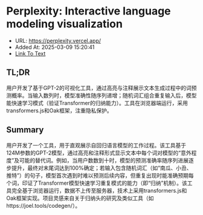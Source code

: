 # Perplexity: Interactive language modeling visualization
- URL: https://perplexity.vercel.app/
- Added At: 2025-03-09 15:20:41
- [Link To Text](2025-03-09-perplexity-interactive-language-modeling-visualization_raw.md)

## TL;DR
用户开发了基于GPT-2的可视化工具，通过高亮与注释展示文本生成过程中的词预测概率。当输入数列时，模型准确性随序列递增；随机词汇组合重复输入后，模型能快速学习模式（验证Transformer的归纳能力）。工具在浏览器端运行，采用transformers.js和Oak框架，注重隐私保护。

## Summary
用户开发了一个工具，用于直观展示自回归语言模型的工作过程。该工具基于124M参数的GPT-2模型，通过高亮和注释形式显示文本中每个词对模型的“意外程度”及可能的替代词。例如，当用户数数到十时，模型的预测准确率随序列进展逐步提升，最终对末尾词达到100%确定；若输入包含随机词汇（如“南瓜、小丑、推特”）的句子，模型首次遇到时难以预测后续内容，但重复出现时能准确预期每个词，印证了Transformer模型快速学习重复模式的能力（即“归纳”机制）。该工具完全基于浏览器运行，数据不上传至服务器，技术上采用transformers.js和Oak框架实现。项目灵感来自关于归纳头的研究及类似工具（如https://joel.tools/codegen/）。

